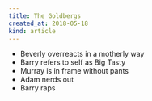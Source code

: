 ```yaml
---
title: The Goldbergs
created_at: 2018-05-18
kind: article
---
```

- Beverly overreacts in a motherly way
- Barry refers to self as Big Tasty
- Murray is in frame without pants
- Adam nerds out
- Barry raps
